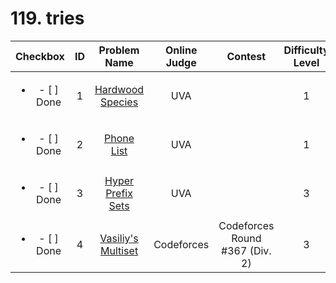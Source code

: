 # 119. tries


| Checkbox | ID | Problem Name|Online Judge|Contest|Difficulty Level|
|:---:|:---:|:---:|:---:|:---:|:---:|
|<ul><li>- [ ] Done</li></ul>|1|[Hardwood Species](https://uva.onlinejudge.org/index.php?option=onlinejudge&page=show_problem&problem=1167)|UVA||1|
|<ul><li>- [ ] Done</li></ul>|2|[Phone List](https://uva.onlinejudge.org/index.php?option=onlinejudge&page=show_problem&problem=2347)|UVA||1|
|<ul><li>- [ ] Done</li></ul>|3|[Hyper Prefix Sets](https://uva.onlinejudge.org/index.php?option=onlinejudge&page=show_problem&problem=2483)|UVA||3|
|<ul><li>- [ ] Done</li></ul>|4|[Vasiliy's Multiset](http://codeforces.com/problemset/problem/706/D)|Codeforces|Codeforces Round #367 (Div. 2)|3|
